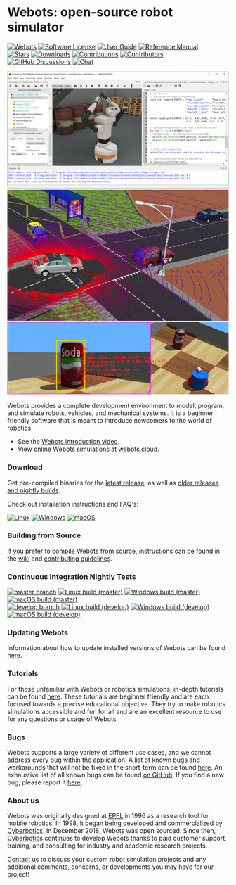 # Webots: open-source robot simulator

[![Webots](https://img.shields.io/github/v/release/cyberbotics/webots)](https://github.com/cyberbotics/webots/releases/latest)
[![Software License](https://img.shields.io/badge/license-Apache%202.0-blue)](LICENSE)
[![User Guide](https://img.shields.io/badge/doc-guide-blue)](https://cyberbotics.com/doc/reference/index)
[![Reference Manual](https://img.shields.io/badge/doc-reference-blue.svg)](https://cyberbotics.com/doc/reference/index)<br>
[![Stars](https://img.shields.io/github/stars/cyberbotics/webots)](https://github.com/cyberbotics/webots/stargazers)
[![Downloads](https://img.shields.io/github/downloads/cyberbotics/webots/total?color=blue)](https://hanadigital.github.io/grev/?user=cyberbotics&repo=webots)
[![Contributions](https://img.shields.io/github/commit-activity/m/cyberbotics/webots.svg)](https://github.com/cyberbotics/webots/graphs/commit-activity)
[![Contributors](https://img.shields.io/github/contributors/cyberbotics/webots?color=blue)](https://github.com/cyberbotics/webots/graphs/contributors)
[![GitHub Discussions](https://img.shields.io/github/discussions/cyberbotics/webots)](https://github.com/cyberbotics/webots/discussions)
[![Chat](https://img.shields.io/discord/565154702715518986?color=blue)](https://discordapp.com/invite/nTWbN9m)


![Webots Screenshot](docs/guide/images/main_window.png?raw=true "Webots Screenshot")
![Real Time Sensor Visualization](docs/guide/images/sensors/lidar_simulation.png?raw=true)
![Camera Object Recognition](docs/reference/images/camera_recognition.png?raw=true)

Webots provides a complete development environment to model, program, and simulate robots, vehicles, and mechanical systems.
It is a beginner friendly software that is meant to introduce newcomers to the world of robotics.


- See the [Webots introduction video](https://www.youtube.com/watch?v=O7U3sX_ubGc).
- View online Webots simulations at [webots.cloud](https://webots.cloud).

### Download

Get pre-compiled binaries for the [latest release](https://github.com/cyberbotics/webots/releases/latest), as well as [older releases and nightly builds](https://github.com/cyberbotics/webots/releases).

Check out installation instructions and FAQ's:

[![Linux](https://img.shields.io/badge/Linux-0f80c0?logo=linux&logoColor=white)](https://cyberbotics.com/doc/guide/installation-procedure#installation-on-linux)
[![Windows](https://img.shields.io/badge/Windows-0f80c0?logo=windows&logoColor=white)](https://cyberbotics.com/doc/guide/installation-procedure#installation-on-windows)
[![macOS](https://img.shields.io/badge/macOS-0f80c0?logo=apple&logoColor=white)](https://cyberbotics.com/doc/guide/installation-procedure#installation-on-macos)

### Building from Source

If you prefer to compile Webots from source, instructions can be found in the [wiki](https://github.com/cyberbotics/webots/wiki) and [contributing guidelines](CONTRIBUTING.md).

### Continuous Integration Nightly Tests

[![master branch](https://img.shields.io/badge/branch-master-blue)](https://github.com/cyberbotics/webots/tree/master)
[![Linux build (master)](https://github.com/cyberbotics/webots/actions/workflows/test_suite_linux.yml/badge.svg?event=schedule)](https://github.com/cyberbotics/webots/actions/workflows/test_suite_linux.yml?query=event%3Aschedule)
[![Windows build (master)](https://github.com/cyberbotics/webots/actions/workflows/test_suite_windows.yml/badge.svg?event=schedule)](https://github.com/cyberbotics/webots/actions/workflows/test_suite_windows.yml?query=event%3Aschedule)
[![macOS build (master)](https://github.com/cyberbotics/webots/actions/workflows/test_suite_mac.yml/badge.svg?event=schedule&label=macOS)](https://github.com/cyberbotics/webots/actions/workflows/test_suite_mac.yml?query=event%3Aschedule)<br>
[![develop branch](https://img.shields.io/badge/branch-develop-blue)](https://github.com/cyberbotics/webots/tree/develop)
[![Linux build (develop)](https://github.com/cyberbotics/webots/actions/workflows/test_suite_linux_develop.yml/badge.svg?event=schedule)](https://github.com/cyberbotics/webots/actions/workflows/test_suite_linux_develop.yml?query=event%3Aschedule)
[![Windows build (develop)](https://github.com/cyberbotics/webots/actions/workflows/test_suite_windows_develop.yml/badge.svg?event=schedule)](https://github.com/cyberbotics/webots/actions/workflows/test_suite_windows_develop.yml?query=event%3Aschedule)
[![macOS build (develop)](https://github.com/cyberbotics/webots/actions/workflows/test_suite_mac_develop.yml/badge.svg?event=schedule)](https://github.com/cyberbotics/webots/actions/workflows/test_suite_mac_develop.yml?query=event%3Aschedule)

### Updating Webots

Information about how to update installed versions of Webots can be found [here](https://cyberbotics.com/doc/guide/upgrading-webots).

### Tutorials

For those unfamiliar with Webots or robotics simulations, in-depth tutorials can be found [here](https://cyberbotics.com/doc/guide/tutorials).
These tutorials are beginner friendly and are each focused towards a precise educational objective.
They try to make robotics simulations accessible and fun for all and are an excellent resource to use for any questions or usage of Webots.

### Bugs

Webots supports a large variety of different use cases, and we cannot address every bug within the application.
A list of known bugs and workarounds that will not be fixed in the short-term can be found [here](https://cyberbotics.com/doc/guide/known-bugs).
An exhaustive list of all known bugs can be found [on GitHub](https://github.com/cyberbotics/webots/issues).
If you find a new bug, please report it [here](https://github.com/cyberbotics/webots/issues/new/choose).

### About us

Webots was originally designed at [EPFL](https://epfl.ch) in 1996 as a research tool for mobile robotics.
In 1998, it began being developed and commercialized by [Cyberbotics](https://cyberbotics.com).
In December 2018, Webots was open sourced.
Since then, [Cyberbotics](https://cyberbotics.com) continues to develop Webots thanks to paid customer support, training, and consulting for industry and academic research projects.

[Contact us](mailto:info@cyberbotics.com) to discuss your custom robot simulation projects and any additional comments, concerns, or developments you may have for our project!
